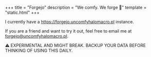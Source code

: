 +++
title = "Forgejo"
description = "We comfy. We forge 🧰"
template = "static.html"
+++

I currently have a <https://forgejo.uncomfyhalomacro.pl> instance.

If you are a friend and want to try it out, feel free to email me at
[forgejo@uncomfyhalomacro.pl](mailto:forgejo@uncomfyhalomacro.pl).

⚠️ EXPERIMENTAL AND MIGHT BREAK. BACKUP YOUR DATA BEFORE THINKING OF USING
THIS DAILY.
